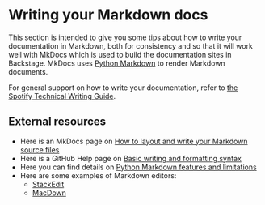 # Writing your Markdown docs

This section is intended to give you some tips about how to write your documentation in Markdown, both for consistency and so that it will work well with MkDocs which is used to build the documentation sites in Backstage.
MkDocs uses [Python Markdown](https://github.com/Python-Markdown/markdown) to render Markdown documents.

For general support on how to write your documentation, refer to [the Spotify Technical Writing Guide](https://backstage.spotify.net/docs/default/component/technical-writing-guide).

## External resources

* Here is an MkDocs page on [How to layout and write your Markdown source files](https://www.mkdocs.org/user-guide/writing-your-docs/)
* Here is a GitHub Help page on [Basic writing and formatting syntax](https://help.github.com/en/articles/basic-writing-and-formatting-syntax)
* Here you can find details on [Python Markdown features and limitations](https://python-markdown.github.io/#Features)
* Here are some examples of Markdown editors:
    * [StackEdit](https://stackedit.io/)
    * [MacDown](https://macdown.uranusjr.com/)
